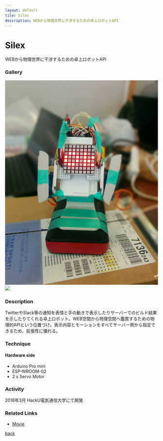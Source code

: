 ```yaml
---
layout: default
tile: Silex
description: WEBから物理世界に干渉するための卓上ロボットAPI
---
```

# Silex

WEBから物理世界に干渉するための卓上ロボットAPI

### Gallery

  ![](/img/2016/sx.jpg)
  ![](/img/2016/sx2.jpg)

### Description

  TwitterやSlack等の通知を表情と手の動きで表示したりサーバーでのビルド結果を示したりてくれる卓上ロボット。WEB空間から物理空間へ鑑賞するための物理的APIという位置づけ。表示内容とモーションをすべてサーバー側から指定できるため、拡張性に優れる。

### Technique

#### Hardware side
  * Arduino Pro mini
  * ESP-WROOM-02
  * 2 x Servo Motor

### Activity

  2016年3月 HackU電気通信大学にて開発

### Related Links

  * [Movie](https://goo.gl/photos/v4ro8TSCPVcXfvjL6)

[back](/)
